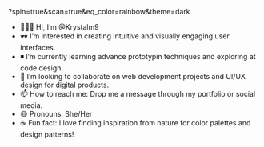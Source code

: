 ?spin=true&scan=true&eq_color=rainbow&theme=dark
- 🙋🏻‍♀️ Hi, I’m @Krystalm9
- ️🕶️ I’m interested in creating intuitive and visually engaging user interfaces.
- ◾  I’m currently learning advance prototypin techniques and exploring at code design. 
- 💜 I’m looking to collaborate on web development projects and UI/UX design for digital products.
- 📫 How to reach me: Drop me a message through my portfolio or social media.
- 😄 Pronouns: She/Her
- ☕ Fun fact:  I love finding inspiration from nature for color palettes and design patterns!

<!---
Krystalm9/Krystalm9 is a ✨ special ✨ repository because its `README.md` (this file) appears on your GitHub profile.
You can click the Preview link to take a look at your changes.
--->
